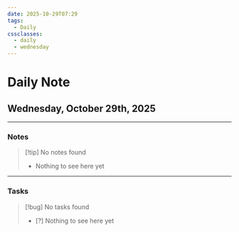 ```yaml
---
date: 2025-10-29T07:29
tags:
  - Daily
cssclasses:
  - daily
  - wednesday
---
```


# Daily Note
## Wednesday, October 29th, 2025

***

### Notes

> [!tip] No notes found
> - Nothing to see here yet

***

### Tasks

> [!bug] No tasks found
> - [?] Nothing to see here yet